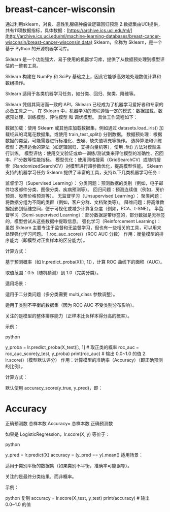 # breast-cancer-wisconsin
通过利用sklearn，对良、恶性乳腺癌肿瘤做逻辑回归预测 2.数据集由UCI提供，共有11项数据指标，具体数据：[https://archive.ics.uci.edu/ml/](http://archive.ics.uci.edu/ml/machine-learning-databases/breast-cancer-wisconsin/breast-cancer-wisconsin.data)
Sklearn，全称为 Sklearn，是一个基于 Python 的开源机器学习库。

Sklearn 是一个功能强大、易于使用的机器学习库，提供了从数据预处理到模型评估的一整套工具。

Sklearn 构建在 NumPy 和 SciPy 基础之上，因此它能够高效地处理数值计算和数组操作。

Sklearn 适用于各类机器学习任务，如分类、回归、聚类、降维等。

Sklearn 凭借其简洁而一致的 API，Sklearn 已经成为了机器学习爱好者和专家的必备工具之一。
在 Sklearn 中，机器学习的流程遵循一定的模式：数据加载、数据预处理、训练模型、评估模型 和 调优模型。
具体工作流程如下：

数据加载：使用 Sklearn 或其他库加载数据集，例如通过 datasets.load_iris() 加载经典的鸢尾花数据集，或使用 train_test_split() 分割数据。
数据预处理：根据数据的类型，可能需要进行标准化、去噪、缺失值填充等操作。
选择算法和训练模型：选择适合的算法（如逻辑回归、支持向量机等），使用 .fit() 方法对模型进行训练。
模型评估：使用交叉验证或单一训练/测试集来评估模型的准确性、召回率、F1分数等性能指标。
模型优化：使用网格搜索（GridSearchCV）或随机搜索（RandomizedSearchCV）对模型进行超参数优化，提高模型性能。
Sklearn 支持的机器学习任务
Sklearn 提供了丰富的工具，支持以下几类机器学习任务：

监督学习（Supervised Learning）：
分类问题：预测数据的类别（例如，电子邮件垃圾邮件分类、图像分类、疾病预测等）。
回归问题：预测连续值（例如，房价预测、股票价格预测等）。
无监督学习（Unsupervised Learning）：
聚类问题：将数据分组为不同的类群（例如，客户分群、文档聚类等）。
降维问题：将高维数据投影到低维空间，便于可视化或减少计算复杂度（例如，PCA、t-SNE）。
半监督学习（Semi-supervised Learning）：部分数据是带标签的，部分数据是无标签的，模型尝试从这些数据中提取信息。
强化学习（Reinforcement Learning）：虽然 Sklearn 主要专注于监督和无监督学习，但也有一些相关的工具，可以用来处理强化学习问题。
1.roc_auc_score()（ROC AUC 分数）
作用：衡量模型的排序能力（即模型对正负样本的区分能力）。

计算方式：

基于预测概率（如 lr.predict_proba(X)[:, 1]），计算 ROC 曲线下的面积（AUC）。

取值范围：0.5（随机猜测）到 1.0（完美分类）。

适用场景：

适用于二分类问题（多分类需要 multi_class 参数调整）。

适用于类别不平衡的数据集（因为 ROC AUC 不受类别分布影响）。

关注的是模型的整体排序能力（正样本比负样本得分高的概率）。

示例：

python

y_proba = lr.predict_proba(X_test)[:, 1]  # 取正类的概率
roc_auc = roc_auc_score(y_test, y_proba)
print(roc_auc)  # 输出 0.0~1.0 的值
2. lr.score()（模型默认评分）
作用：计算模型的准确率（Accuracy）（即正确预测的比例）。

计算方式：

默认使用 accuracy_score(y_true, y_pred)，即：

Accuracy
=
正确预测数
总样本数
Accuracy= 
总样本数
正确预测数
​
 
如果是 LogisticRegression，lr.score(X, y) 等价于：

python

y_pred = lr.predict(X)
accuracy = (y_pred == y).mean()
适用场景：

适用于类别平衡的数据集（如果类别不平衡，准确率可能误导）。

关注的是最终分类结果，而非概率。

示例：

python
复制
accuracy = lr.score(X_test, y_test)
print(accuracy)  # 输出 0.0~1.0 的值
